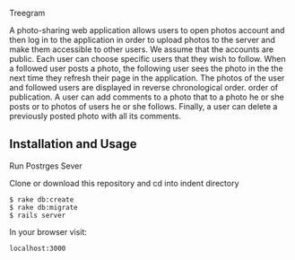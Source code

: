 Treegram

A photo-sharing web application allows users to open photos account and then log in to the application in order to upload
photos to the server and make them accessible to other users. We assume that the accounts are public. Each user can choose specific users that they wish to follow. When a followed user posts a photo, the following user sees the photo in the the next time they refresh their page in the application. The photos of the user and followed users are displayed in reverse chronological order. order of publication. A user can add comments to a photo that
to a photo he or she posts or to photos of users he or she follows. Finally, a user can delete a previously posted photo with all its comments.


Installation and Usage
------------
Run Postrges Sever

Clone or download this repository and cd into indent directory

```
$ rake db:create
$ rake db:migrate
$ rails server
```

In your browser visit:
```
localhost:3000
```
